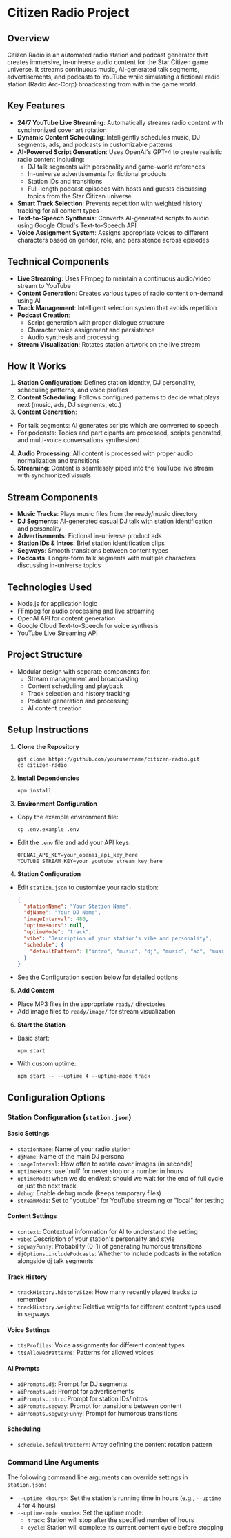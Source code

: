 
# Citizen Radio Project

## Overview
Citizen Radio is an automated radio station and podcast generator that creates immersive, in-universe audio content for the Star Citizen game universe. It streams continuous music, AI-generated talk segments, advertisements, and podcasts to YouTube while simulating a fictional radio station (Radio Arc-Corp) broadcasting from within the game world.

## Key Features
- **24/7 YouTube Live Streaming**: Automatically streams radio content with synchronized cover art rotation
- **Dynamic Content Scheduling**: Intelligently schedules music, DJ segments, ads, and podcasts in customizable patterns
- **AI-Powered Script Generation**: Uses OpenAI's GPT-4 to create realistic radio content including:
  - DJ talk segments with personality and game-world references
  - In-universe advertisements for fictional products
  - Station IDs and transitions
  - Full-length podcast episodes with hosts and guests discussing topics from the Star Citizen universe
- **Smart Track Selection**: Prevents repetition with weighted history tracking for all content types
- **Text-to-Speech Synthesis**: Converts AI-generated scripts to audio using Google Cloud's Text-to-Speech API
- **Voice Assignment System**: Assigns appropriate voices to different characters based on gender, role, and persistence across episodes

## Technical Components
- **Live Streaming**: Uses FFmpeg to maintain a continuous audio/video stream to YouTube
- **Content Generation**: Creates various types of radio content on-demand using AI
- **Track Management**: Intelligent selection system that avoids repetition
- **Podcast Creation**:
  - Script generation with proper dialogue structure
  - Character voice assignment and persistence
  - Audio synthesis and processing
- **Stream Visualization**: Rotates station artwork on the live stream

## How It Works
1. **Station Configuration**: Defines station identity, DJ personality, scheduling patterns, and voice profiles
2. **Content Scheduling**: Follows configured patterns to decide what plays next (music, ads, DJ segments, etc.)
3. **Content Generation**:
  - For talk segments: AI generates scripts which are converted to speech
  - For podcasts: Topics and participants are processed, scripts generated, and multi-voice conversations synthesized
4. **Audio Processing**: All content is processed with proper audio normalization and transitions
5. **Streaming**: Content is seamlessly piped into the YouTube live stream with synchronized visuals

## Stream Components
- **Music Tracks**: Plays music files from the ready/music directory
- **DJ Segments**: AI-generated casual DJ talk with station identification and personality
- **Advertisements**: Fictional in-universe product ads
- **Station IDs & Intros**: Brief station identification clips
- **Segways**: Smooth transitions between content types
- **Podcasts**: Longer-form talk segments with multiple characters discussing in-universe topics

## Technologies Used
- Node.js for application logic
- FFmpeg for audio processing and live streaming
- OpenAI API for content generation
- Google Cloud Text-to-Speech for voice synthesis
- YouTube Live Streaming API

## Project Structure
- Modular design with separate components for:
  - Stream management and broadcasting
  - Content scheduling and playback
  - Track selection and history tracking
  - Podcast generation and processing
  - AI content creation

## Setup Instructions

1. **Clone the Repository**
   ```
   git clone https://github.com/yourusername/citizen-radio.git
   cd citizen-radio
   ```

2. **Install Dependencies**
   ```
   npm install
   ```

3. **Environment Configuration**
  - Copy the example environment file:
    ```
    cp .env.example .env
    ```
  - Edit the `.env` file and add your API keys:
    ```
    OPENAI_API_KEY=your_openai_api_key_here
    YOUTUBE_STREAM_KEY=your_youtube_stream_key_here
    ```

4. **Station Configuration**
  - Edit `station.json` to customize your radio station:
    ```json
    {
      "stationName": "Your Station Name",
      "djName": "Your DJ Name",
      "imageInterval": 480,
      "uptimeHours": null,
      "uptimeMode": "track",
      "vibe": "Description of your station's vibe and personality",
      "schedule": {
        "defaultPattern": ["intro", "music", "dj", "music", "ad", "music"]
      }
    }
    ```
  - See the Configuration section below for detailed options

5. **Add Content**
  - Place MP3 files in the appropriate `ready/` directories
  - Add image files to `ready/image/` for stream visualization

6. **Start the Station**
  - Basic start:
    ```
    npm start
    ```
  - With custom uptime:
    ```
    npm start -- --uptime 4 --uptime-mode track
    ```

## Configuration Options

### Station Configuration (`station.json`)

#### Basic Settings
- `stationName`: Name of your radio station
- `djName`: Name of the main DJ persona
- `imageInterval`: How often to rotate cover images (in seconds)
- `uptimeHours`: use 'null' for never stop or a number in hours
- `uptimeMode`: when we do end/exit should we wait for the end of full cycle or just the next track
- `debug`: Enable debug mode (keeps temporary files)
- `streamMode`: Set to "youtube" for YouTube streaming or "local" for testing

#### Content Settings
- `context`: Contextual information for AI to understand the setting
- `vibe`: Description of your station's personality and style
- `segwayFunny`: Probability (0-1) of generating humorous transitions
- `djOptions.includePodcasts`: Whether to include podcasts in the rotation alongside dj talk segments

#### Track History
- `trackHistory.historySize`: How many recently played tracks to remember
- `trackHistory.weights`: Relative weights for different content types used in segways

#### Voice Settings
- `ttsProfiles`: Voice assignments for different content types
- `ttsAllowedPatterns`: Patterns for allowed voices

#### AI Prompts
- `aiPrompts.dj`: Prompt for DJ segments
- `aiPrompts.ad`: Prompt for advertisements
- `aiPrompts.intro`: Prompt for station IDs/intros
- `aiPrompts.segway`: Prompt for transitions between content
- `aiPrompts.segwayFunny`: Prompt for humorous transitions

#### Scheduling
- `schedule.defaultPattern`: Array defining the content rotation pattern

### Command Line Arguments

The following command line arguments can override settings in `station.json`:

- `--uptime <hours>`: Set the station's running time in hours (e.g., `--uptime 4` for 4 hours)
- `--uptime-mode <mode>`: Set the uptime mode:
  - `track`: Station will stop after the specified number of hours
  - `cycle`: Station will complete its current content cycle before stopping

